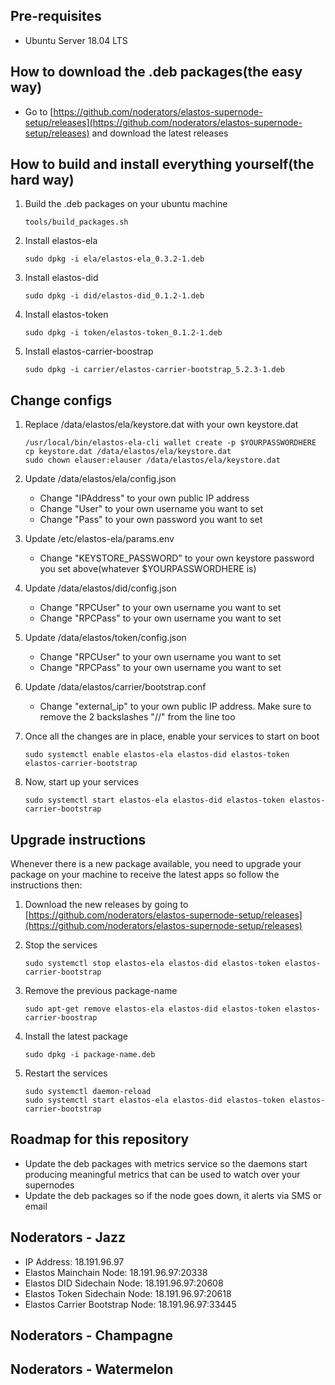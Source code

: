 ## Pre-requisites
- Ubuntu Server 18.04 LTS

## How to download the .deb packages(the easy way)

- Go to [https://github.com/noderators/elastos-supernode-setup/releases](https://github.com/noderators/elastos-supernode-setup/releases) and download the latest releases

## How to build and install everything yourself(the hard way)
1. Build the .deb packages on your ubuntu machine
    ```
    tools/build_packages.sh
    ```

2. Install elastos-ela
    ```
    sudo dpkg -i ela/elastos-ela_0.3.2-1.deb
    ```

3. Install elastos-did
    ```
    sudo dpkg -i did/elastos-did_0.1.2-1.deb
    ```

4. Install elastos-token
    ```
    sudo dpkg -i token/elastos-token_0.1.2-1.deb
    ```

5. Install elastos-carrier-boostrap
    ```
    sudo dpkg -i carrier/elastos-carrier-bootstrap_5.2.3-1.deb
    ```

## Change configs
1. Replace /data/elastos/ela/keystore.dat with your own keystore.dat
    ```
    /usr/local/bin/elastos-ela-cli wallet create -p $YOURPASSWORDHERE
    cp keystore.dat /data/elastos/ela/keystore.dat
    sudo chown elauser:elauser /data/elastos/ela/keystore.dat
    ```

2. Update /data/elastos/ela/config.json
    - Change "IPAddress" to your own public IP address
    - Change "User" to your own username you want to set
    - Change "Pass" to your own password you want to set
3. Update /etc/elastos-ela/params.env
    - Change "KEYSTORE_PASSWORD" to your own keystore password you set above(whatever $YOURPASSWORDHERE is)
3. Update /data/elastos/did/config.json
    - Change "RPCUser" to your own username you want to set
    - Change "RPCPass" to your own username you want to set
4. Update /data/elastos/token/config.json
    - Change "RPCUser" to your own username you want to set
    - Change "RPCPass" to your own username you want to set
5. Update /data/elastos/carrier/bootstrap.conf
    - Change "external_ip" to your own public IP address. Make sure to remove the 2 backslashes "//" from the line too
6. Once all the changes are in place, enable your services to start on boot
    ```
    sudo systemctl enable elastos-ela elastos-did elastos-token elastos-carrier-bootstrap
    ```
7. Now, start up your services
    ```
    sudo systemctl start elastos-ela elastos-did elastos-token elastos-carrier-bootstrap
    ```

## Upgrade instructions
Whenever there is a new package available, you need to upgrade your package on your machine to receive the latest apps so follow the instructions then:

1. Download the new releases by going to [https://github.com/noderators/elastos-supernode-setup/releases](https://github.com/noderators/elastos-supernode-setup/releases)

2. Stop the services
    ```
    sudo systemctl stop elastos-ela elastos-did elastos-token elastos-carrier-bootstrap
    ```
3. Remove the previous package-name 
    ```
    sudo apt-get remove elastos-ela elastos-did elastos-token elastos-carrier-boostrap
    ```
4. Install the latest package
    ```
    sudo dpkg -i package-name.deb
    ```
5. Restart the services
    ```
    sudo systemctl daemon-reload
    sudo systemctl start elastos-ela elastos-did elastos-token elastos-carrier-bootstrap
    ```

## Roadmap for this repository
- Update the deb packages with metrics service so the daemons start producing meaningful metrics that can be used to watch over your supernodes 
- Update the deb packages so if the node goes down, it alerts via SMS or email

## Noderators - Jazz
- IP Address: 18.191.96.97
- Elastos Mainchain Node: 18.191.96.97:20338
- Elastos DID Sidechain Node: 18.191.96.97:20608
- Elastos Token Sidechain Node: 18.191.96.97:20618
- Elastos Carrier Bootstrap Node: 18.191.96.97:33445

## Noderators - Champagne


## Noderators - Watermelon